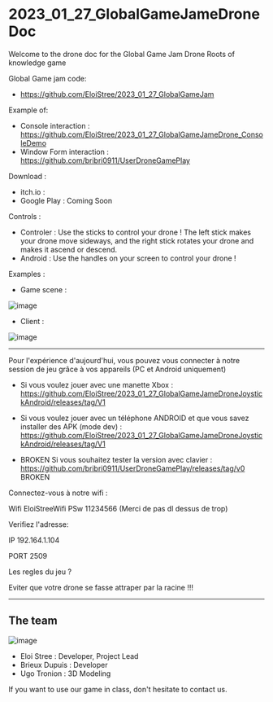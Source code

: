 # 2023_01_27_GlobalGameJameDroneDoc
Welcome to the drone doc for the Global Game Jam Drone Roots of knowledge game


Global Game jam code: 
- https://github.com/EloiStree/2023_01_27_GlobalGameJam 

Example of:
- Console interaction : https://github.com/EloiStree/2023_01_27_GlobalGameJameDrone_ConsoleDemo 
- Window Form interaction : https://github.com/bribri0911/UserDroneGamePlay

Download :
- itch.io :
- Google Play : Coming Soon

Controls :
 - Controler : Use the sticks to control your drone ! The left stick makes your drone move sideways, and the right stick rotates your drone and makes it ascend or descend.
 - Android : Use the handles on your screen to control your drone !
 
 Examples :
 - Game scene : 
 
 ![image](https://user-images.githubusercontent.com/74239776/215328178-9cb9fd45-2dc7-452e-b7da-00d4134e0db9.png)

 - Client : 

![image](https://user-images.githubusercontent.com/74239776/215337678-5db2f3f5-179a-4272-9db8-d432ec0574fd.png)

 
 -----------------------------
 
 Pour l'expérience d'aujourd'hui, vous pouvez vous connecter à notre session de jeu grâce à vos appareils (PC et Android uniquement)
 
 - Si vous voulez jouer avec une manette Xbox : https://github.com/EloiStree/2023_01_27_GlobalGameJameDroneJoystickAndroid/releases/tag/V1
 
 - Si vous voulez jouer avec un téléphone ANDROID et que vous savez installer des APK (mode dev) : https://github.com/EloiStree/2023_01_27_GlobalGameJameDroneJoystickAndroid/releases/tag/V1
 
 - BROKEN Si vous souhaitez tester la version avec clavier : https://github.com/bribri0911/UserDroneGamePlay/releases/tag/v0 BROKEN
 
 Connectez-vous à notre wifi :
 
 Wifi EloiStreeWifi PSw 11234566
 (Merci de pas dl dessus de trop)
 
 Verifiez l'adresse:
 
 IP 192.164.1.104
 
 PORT 2509
 
 Les regles du jeu ?
 
 Eviter que votre drone se fasse attraper par la racine !!!
 
 -----------------------------
 
##  The team
![image](https://user-images.githubusercontent.com/20149493/215486964-b219e3c1-88ad-425d-a6a5-ad4614a0f0c3.png)
 - Eloi Stree : Developer, Project Lead
 - Brieux Dupuis : Developer
 - Ugo Tronion : 3D Modeling
 
 If you want to use our game in class, don't hesitate to contact us.
 
